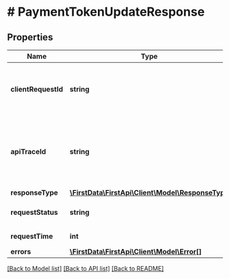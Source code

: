# # PaymentTokenUpdateResponse

## Properties

Name | Type | Description | Notes
------------ | ------------- | ------------- | -------------
**clientRequestId** | **string** | Echoes back the value in the request header for tracking. | [optional] 
**apiTraceId** | **string** | Request identifier in API, can be used to request logs from the support team. | [optional] 
**responseType** | [**\FirstData\FirstApi\Client\Model\ResponseType**](ResponseType.md) |  | [optional] 
**requestStatus** | **string** | The status of the request. | [optional] 
**requestTime** | **int** | Time of the request. | [optional] 
**errors** | [**\FirstData\FirstApi\Client\Model\Error[]**](Error.md) |  | [optional] 

[[Back to Model list]](../../README.md#documentation-for-models) [[Back to API list]](../../README.md#documentation-for-api-endpoints) [[Back to README]](../../README.md)



